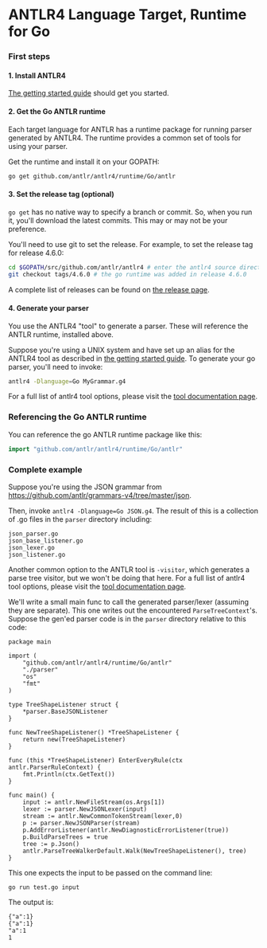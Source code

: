 # ANTLR4 Language Target, Runtime for Go

### First steps

#### 1. Install ANTLR4

[The getting started guide](getting-started.md) should get you started.

#### 2. Get the Go ANTLR runtime

Each target language for ANTLR has a runtime package for running parser generated by ANTLR4. The runtime provides a common set of tools for using your parser.

Get the runtime and install it on your GOPATH:

```bash
go get github.com/antlr/antlr4/runtime/Go/antlr
```

#### 3. Set the release tag (optional)

`go get` has no native way to specify a branch or commit. So, when you run it, you'll download the latest commits. This may or may not be your preference.

You'll need to use git to set the release. For example, to set the release tag for release 4.6.0:

```bash
cd $GOPATH/src/github.com/antlr/antlr4 # enter the antlr4 source directory
git checkout tags/4.6.0 # the go runtime was added in release 4.6.0
```

A complete list of releases can be found on [the release page](https://github.com/antlr/antlr4/releases).

#### 4. Generate your parser

You use the ANTLR4 "tool" to generate a parser. These will reference the ANTLR runtime, installed above.

Suppose you're using a UNIX system and have set up an alias for the ANTLR4 tool as described in [the getting started guide](getting-started.md). To generate your go parser, you'll need to invoke:

```bash
antlr4 -Dlanguage=Go MyGrammar.g4
```

For a full list of antlr4 tool options, please visit the [tool documentation page](tool-options.md).

### Referencing the Go ANTLR runtime

You can reference the go ANTLR runtime package like this:

```go
import "github.com/antlr/antlr4/runtime/Go/antlr"
```

### Complete example

Suppose you're using the JSON grammar from https://github.com/antlr/grammars-v4/tree/master/json.

Then, invoke `antlr4 -Dlanguage=Go JSON.g4`. The result of this is a collection of .go files in the `parser` directory including:
```
json_parser.go
json_base_listener.go
json_lexer.go
json_listener.go
```

Another common option to the ANTLR tool is `-visitor`, which generates a parse tree visitor, but we won't be doing that here. For a full list of antlr4 tool options, please visit the [tool documentation page](tool-options.md).

We'll write a small main func to call the generated parser/lexer (assuming they are separate). This one writes out the encountered `ParseTreeContext`'s. Suppose the gen'ed parser code is in the `parser` directory relative to this code:

```
package main

import (
	"github.com/antlr/antlr4/runtime/Go/antlr"
	"./parser"
	"os"
	"fmt"
)

type TreeShapeListener struct {
	*parser.BaseJSONListener
}

func NewTreeShapeListener() *TreeShapeListener {
	return new(TreeShapeListener)
}

func (this *TreeShapeListener) EnterEveryRule(ctx antlr.ParserRuleContext) {
	fmt.Println(ctx.GetText())
}

func main() {
	input := antlr.NewFileStream(os.Args[1])
	lexer := parser.NewJSONLexer(input)
	stream := antlr.NewCommonTokenStream(lexer,0)
	p := parser.NewJSONParser(stream)
	p.AddErrorListener(antlr.NewDiagnosticErrorListener(true))
	p.BuildParseTrees = true
	tree := p.Json()
	antlr.ParseTreeWalkerDefault.Walk(NewTreeShapeListener(), tree)
}
```

This one expects the input to be passed on the command line:

```
go run test.go input
```

The output is:

```
{"a":1}
{"a":1}
"a":1
1
```
